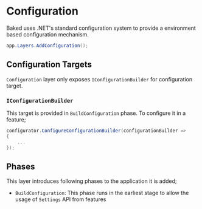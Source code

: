 # Configuration

Baked uses .NET's standard configuration system to provide a environment based
configuration mechanism.

```csharp
app.Layers.AddConfiguration();
```

## Configuration Targets

`Configuration` layer only exposes `IConfigurationBuilder` for configuration
target.

### `IConfigurationBuilder`

This target is provided in `BuildConfiguration` phase. To configure it in a
feature;

```csharp
configurator.ConfigureConfigurationBuilder(configurationBuilder =>
{
    ...
});
```

## Phases

This layer introduces following phases to the application it is added;

- `BuildConfiguration`: This phase runs in the earliest stage to allow the usage
  of `Settings` API from features
